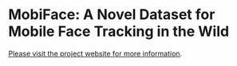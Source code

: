 # MobiFace: A Novel Dataset for Mobile Face Tracking in the Wild

[Please visit the project website for more information](https://mobiface.github.io).
